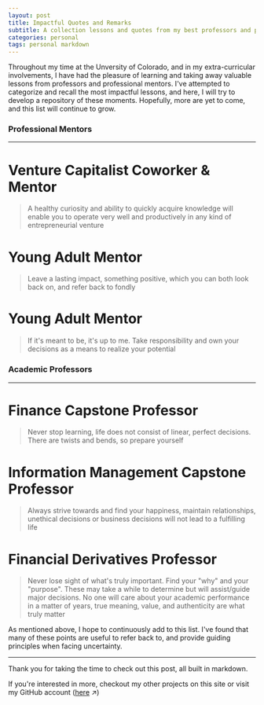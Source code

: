 ```yaml
---
layout: post
title: Impactful Quotes and Remarks
subtitle: A collection lessons and quotes from my best professors and professional mentors
categories: personal
tags: personal markdown
---
```


Throughout my time at the Unversity of Colorado, and in my extra-curricular involvements, I have had the pleasure of learning and taking away valuable lessons from professors and professional mentors. I've attempted to categorize and recall the most impactful lessons, and here, I will try to develop a repository of these moments. Hopefully, more are yet to come, and this list will continue to grow.

### Professional Mentors
---
# Venture Capitalist Coworker & Mentor
>A healthy curiosity and ability to quickly acquire knowledge will enable you to operate very well and productively in any kind of entrepreneurial venture

# Young Adult Mentor
>Leave a lasting impact, something positive, which you can both look back on, and refer back to fondly

# Young Adult Mentor
>If it's meant to be, it's up to me. Take responsibility and own your decisions as a means to realize your potential 

### Academic Professors
---
# Finance Capstone Professor
>Never stop learning, life does not consist of linear, perfect decisions. There are twists and bends, so prepare yourself

# Information Management Capstone Professor
>Always strive towards and find your happiness, maintain relationships, unethical decisions or business decisions will not lead to a fulfilling life

# Financial Derivatives Professor
>Never lose sight of what's truly important. Find your "why" and your "purpose". These may take a while to determine but will assist/guide major decisions. No one will care about your academic performance in a matter of years, true meaning, value, and authenticity are what truly matter

As mentioned above, I hope to continuously add to this list. I've found that many of these points are useful to refer back to, and provide guiding principles when facing uncertainty.

---
Thank you for taking the time to check out this post, all built in markdown.

If you're interested in more, checkout my other projects on this site or visit my GitHub account ([here][github-account] ↗)

[github-account]: https://github.com/lukenelsn